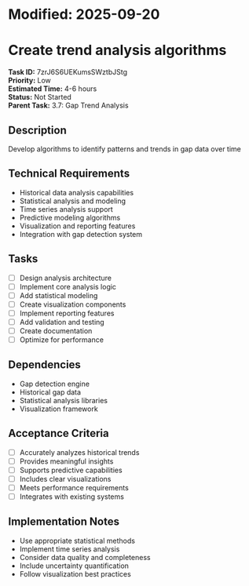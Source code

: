 # Modified: 2025-09-20

# Create trend analysis algorithms

**Task ID:** 7zrJ6S6UEKumsSWztbJStg  
**Priority:** Low  
**Estimated Time:** 4-6 hours  
**Status:** Not Started  
**Parent Task:** 3.7: Gap Trend Analysis

## Description
Develop algorithms to identify patterns and trends in gap data over time

## Technical Requirements
- Historical data analysis capabilities
- Statistical analysis and modeling
- Time series analysis support
- Predictive modeling algorithms
- Visualization and reporting features
- Integration with gap detection system

## Tasks
- [ ] Design analysis architecture
- [ ] Implement core analysis logic
- [ ] Add statistical modeling
- [ ] Create visualization components
- [ ] Implement reporting features
- [ ] Add validation and testing
- [ ] Create documentation
- [ ] Optimize for performance

## Dependencies
- Gap detection engine
- Historical gap data
- Statistical analysis libraries
- Visualization framework

## Acceptance Criteria
- [ ] Accurately analyzes historical trends
- [ ] Provides meaningful insights
- [ ] Supports predictive capabilities
- [ ] Includes clear visualizations
- [ ] Meets performance requirements
- [ ] Integrates with existing systems

## Implementation Notes
- Use appropriate statistical methods
- Implement time series analysis
- Consider data quality and completeness
- Include uncertainty quantification
- Follow visualization best practices
